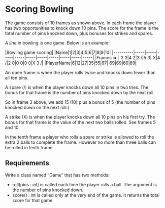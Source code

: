 # Scoring Bowling

The game consists of 10 frames as shown above.  In each frame the player has
two opportunities to knock down 10 pins.  The score for the frame is the total
number of pins knocked down, plus bonuses for strikes and spares.

A _line_ in bowling is one game.  Below is an example:

|Bowling game scoring|
|Name|1|2|3|4|5|6|7|8|9|10|
|----------|-----|-----|-----|-----|-----|-----|-----|-----|-----|-----|
|Frames => | 3   3|4    2|3   /|5   3|  X|4    /|2   0|0    0|0    0|X  3  /| 
|PlayerName|6|12|27|35|55|67| 69|69|69|89|  


An open frame is when the player rolls twice and knocks down fewer than all ten pins.

A spare (/) is when the player knocks down all 10 pins in two tries.  The bonus for that frame is the number of pins knocked down by the next roll.  

So in frame 3 above, we add 15 (10) plus a bonus of 5 (the number of pins knocked down on the next roll.)

A strike (X) is when the player knocks down all 10 pins on his first try.  The bonus
for that frame is the value of the next two balls rolled.  See frames 5 and 10.

In the tenth frame a player who rolls a spare or strike is allowed to roll the extra 2
balls to complete the frame.  However no more than three balls can be rolled in tenth frame.

## Requirements
Write a class named “Game” that has two methods:
 * roll(pins : int) is called each time the player rolls a ball.  The argument is the number of pins knocked down.
 * score() : int is called only at the very end of the game.  It returns the total score for that game.




